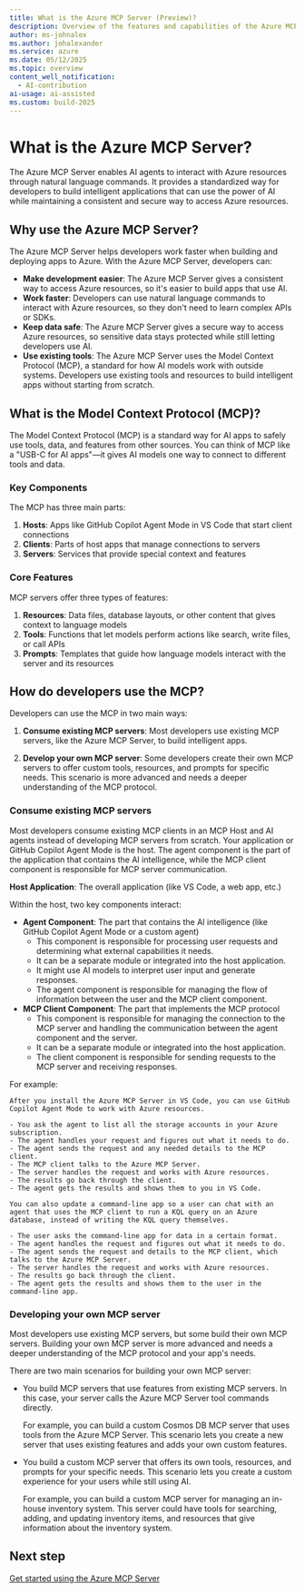 ```yaml
---
title: What is the Azure MCP Server (Preview)?
description: Overview of the features and capabilities of the Azure MCP Server that helps developers be more productive when building and deploying apps to Azure.
author: ms-johnalex
ms.author: johalexander
ms.service: azure
ms.date: 05/12/2025
ms.topic: overview 
content_well_notification: 
  - AI-contribution
ai-usage: ai-assisted
ms.custom: build-2025
---
```


# What is the Azure MCP Server?

The Azure MCP Server enables AI agents to interact with Azure resources through natural language commands. It provides a standardized way for developers to build intelligent applications that can use the power of AI while maintaining a consistent and secure way to access Azure resources.

## Why use the Azure MCP Server?

The Azure MCP Server helps developers work faster when building and deploying apps to Azure. With the Azure MCP Server, developers can:

- **Make development easier**: The Azure MCP Server gives a consistent way to access Azure resources, so it's easier to build apps that use AI.
- **Work faster**: Developers can use natural language commands to interact with Azure resources, so they don't need to learn complex APIs or SDKs.
- **Keep data safe**: The Azure MCP Server gives a secure way to access Azure resources, so sensitive data stays protected while still letting developers use AI.
- **Use existing tools**: The Azure MCP Server uses the Model Context Protocol (MCP), a standard for how AI models work with outside systems. Developers use existing tools and resources to build intelligent apps without starting from scratch.

## What is the Model Context Protocol (MCP)?

The Model Context Protocol (MCP) is a standard way for AI apps to safely use tools, data, and features from other sources. You can think of MCP like a "USB-C for AI apps"—it gives AI models one way to connect to different tools and data.

### Key Components

The MCP has three main parts:

1. **Hosts**: Apps like GitHub Copilot Agent Mode in VS Code that start client connections
2. **Clients**: Parts of host apps that manage connections to servers
3. **Servers**: Services that provide special context and features 

### Core Features

MCP servers offer three types of features:

1. **Resources**: Data files, database layouts, or other content that gives context to language models
2. **Tools**: Functions that let models perform actions like search, write files, or call APIs
3. **Prompts**: Templates that guide how language models interact
    with the server and its resources

## How do developers use the MCP?

Developers can use the MCP in two main ways:

1. **Consume existing MCP servers**: Most developers use existing MCP servers, like the Azure MCP Server, to build intelligent apps.

2. **Develop your own MCP server**: Some developers create their own MCP servers to offer custom tools, resources, and prompts for specific needs. This scenario is more advanced and needs a deeper understanding of the MCP protocol.

### Consume existing MCP servers

Most developers consume existing MCP clients in an MCP Host and AI agents instead of developing MCP servers from scratch. Your application or GitHub Copilot Agent Mode is the host. The agent component is the part of the application that contains the AI intelligence, while the MCP client component is responsible for MCP server communication.

**Host Application**: The overall application (like VS Code, a web app, etc.)
   
   Within the host, two key components interact:
   
   - **Agent Component**: The part that contains the AI intelligence (like GitHub Copilot Agent Mode or a custom agent)
     - This component is responsible for processing user requests and determining what external capabilities it needs.
     - It can be a separate module or integrated into the host application.
     - It might use AI models to interpret user input and generate responses.
     - The agent component is responsible for managing the flow of information between the user and the MCP client component.
   - **MCP Client Component**: The part that implements the MCP protocol
        - This component is responsible for managing the connection to the MCP server and handling the communication between the agent component and the server.
        - It can be a separate module or integrated into the host application.
        - The client component is responsible for sending requests to the MCP server and receiving responses.

For example:

    After you install the Azure MCP Server in VS Code, you can use GitHub Copilot Agent Mode to work with Azure resources.
    
    - You ask the agent to list all the storage accounts in your Azure subscription.
    - The agent handles your request and figures out what it needs to do.
    - The agent sends the request and any needed details to the MCP client.
    - The MCP client talks to the Azure MCP Server.
    - The server handles the request and works with Azure resources.
    - The results go back through the client.
    - The agent gets the results and shows them to you in VS Code.
    
    You can also update a command-line app so a user can chat with an agent that uses the MCP client to run a KQL query on an Azure database, instead of writing the KQL query themselves.
    
    - The user asks the command-line app for data in a certain format.
    - The agent handles the request and figures out what it needs to do.
    - The agent sends the request and details to the MCP client, which talks to the Azure MCP Server.
    - The server handles the request and works with Azure resources.
    - The results go back through the client.
    - The agent gets the results and shows them to the user in the command-line app.

### Developing your own MCP server

Most developers use existing MCP servers, but some build their own MCP servers. Building your own MCP server is more advanced and needs a deeper understanding of the MCP protocol and your app's needs.

There are two main scenarios for building your own MCP server:

- You build MCP servers that use features from existing MCP servers. In this case, your server calls the Azure MCP Server tool commands directly.

    For example, you can build a custom Cosmos DB MCP server that uses tools from the Azure MCP Server. This scenario lets you create a new server that uses existing features and adds your own custom features.

- You build a custom MCP server that offers its own tools, resources, and prompts for your specific needs. This scenario lets you create a custom experience for your users while still using AI.

    For example, you can build a custom MCP server for managing an in-house inventory system. This server could have tools for searching, adding, and updating inventory items, and resources that give information about the inventory system.

## Next step

[Get started using the Azure MCP Server](./get-started.md)